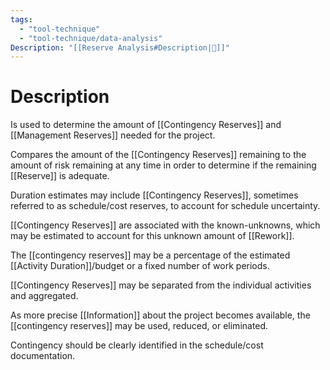 ```yaml
---
tags:
  - "tool-technique"
  - "tool-technique/data-analysis"
Description: "[[Reserve Analysis#Description|📝]]"
---
```

# Description
Is used to determine the amount of [[Contingency Reserves]] and [[Management Reserves]] needed for the project.

Compares the amount of the [[Contingency Reserves]] remaining to the amount of risk remaining at any time in order to determine if the remaining [[Reserve]] is adequate.

Duration estimates may include [[Contingency Reserves]], sometimes referred to as schedule/cost reserves, to account for schedule uncertainty.

[[Contingency Reserves]] are associated with the known-unknowns, which may be estimated to account for this unknown amount of [[Rework]].

The [[contingency reserves]] may be a percentage of the estimated [[Activity Duration]]/budget or a fixed number of work periods.

[[Contingency Reserves]] may be separated from the individual activities and aggregated.

As more precise [[Information]] about the project becomes available, the [[contingency reserves]] may be used, reduced, or eliminated.

Contingency should be clearly identified in the schedule/cost documentation.